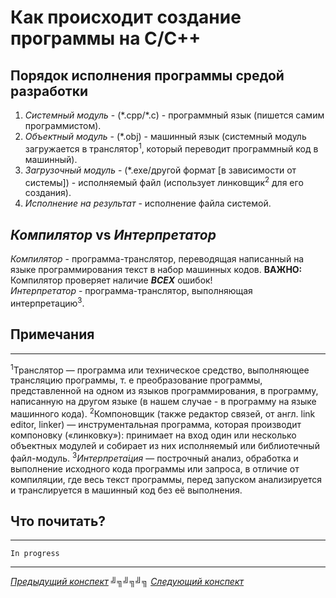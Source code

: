# Как происходит создание программы на C/C++

## Порядок исполнения программы средой разработки

1. _Системный модуль_ - (\*.cpp/\*.c) - программный язык (пишется самим программистом).
2. _Объектный модуль_ - (\*.obj) - машинный язык (системный модуль загружается в транслятор<sup>1</sup>, который переводит программный код в машинный).
3. _Загрузочный модуль_ - (\*.exe/другой формат [в зависимости от системы]) - исполняемый файл (использует линковщик<sup>2</sup> для его создания).
4. _Исполнение на результат_ - исполнение файла системой.

## <i>Компилятор</i> vs <i>Интерпретатор</i>

<i>Компилятор</i> - программа-транслятор, переводящая написанный на языке программирования текст в набор машинных кодов. **ВАЖНО:** Компилятор проверяет наличие **_ВСЕХ_** ошибок!
<br>
<i>Интерпретатор</i> - программа-транслятор, выполняющая интерпретацию<sup>3</sup>.

## Примечания

---

<sup>1</sup>Транслятор — программа или техническое средство, выполняющее трансляцию программы, т. е преобразование программы, представленной на одном из языков программирования, в программу, написанную на другом языке (в нашем случае - в программу на языке машинного кода).
<sup>2</sup>Компоновщик (также редактор связей, от англ. link editor, linker) — инструментальная программа, которая производит компоновку («линковку»): принимает на вход один или несколько объектных модулей и собирает из них исполняемый или библиотечный файл-модуль.
<sup>3</sup><i>Интерпрета́ция</i> — построчный анализ, обработка и выполнение исходного кода программы или запроса, в отличие от компиляции, где весь текст программы, перед запуском анализируется и транслируется в машинный код без её выполнения.<br>

## Что почитать?

---

`In progress`

---

[<u>_Предыдущий конспект_</u>](/summaries/summary1.md) ╝╗╝╗╝╗ [<u>_Следующий конспект_</u>](/summaries/summary3.md)
